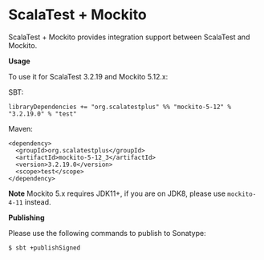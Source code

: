 # ScalaTest + Mockito
ScalaTest + Mockito provides integration support between ScalaTest and Mockito.

**Usage**

To use it for ScalaTest 3.2.19 and Mockito 5.12.x: 

SBT: 

```
libraryDependencies += "org.scalatestplus" %% "mockito-5-12" % "3.2.19.0" % "test"
```

Maven: 

```
<dependency>
  <groupId>org.scalatestplus</groupId>
  <artifactId>mockito-5-12_3</artifactId>
  <version>3.2.19.0</version>
  <scope>test</scope>
</dependency>
```

**Note**
Mockito 5.x requires JDK11+, if you are on JDK8, please use `mockito-4-11` instead.

**Publishing**

Please use the following commands to publish to Sonatype: 

```
$ sbt +publishSigned
```